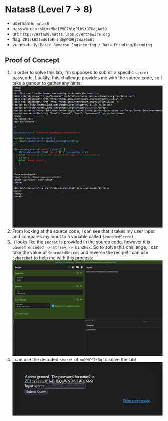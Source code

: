 # Natas8 (Level 7 -> 8)

  * username: `natas8`  
  * password: `xcoXLmzMkoIP9D7hlgPlh9XD7OgLAe5Q`  
  * url: `http://natas8.natas.labs.overthewire.org`  
  * flag: `ZE1ck82lmdGIoErlhQgWND6j2Wzz6b6t`  
  * vulnerability: `Basic Reverse Engineering / Data Encoding/Decoding`  

## Proof of Concept

1. In order to solve this lab, I'm supposed to submit a specific `secret` passcode. Luckily, 
this challenge provides me with the source code, so I take a gander to gather any hints:  
![descript](images/natas8-source.png)
2. From looking at the source code, I can see that it takes my user input and compares my input to a variable called `$encodedSecret`
3. It looks like the `secret` is provided in the source code, however it is `base64 encoded -> strrev -> bin2hex`. So to solve this challenge, I can take the value of `$encodedSecret` and reverse the recipe! I can use `cyberchef` to help me with this process:
![descript](images/natas8-cyberchef.png)
4. I can use the decoded `secret` of `oubWYf2kBq` to solve the lab!  
![descript](images/natas8-flag.png)

